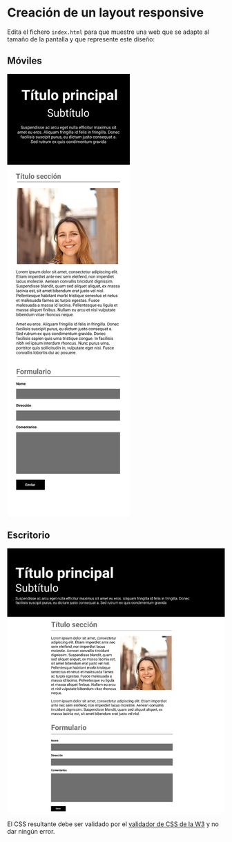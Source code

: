 # Creación de un layout responsive

Edita el fichero `index.html` para que muestre una web que se adapte al tamaño de la pantalla y que represente este diseño:

## Móviles

![Versión movil](./mobile.png)

## Escritorio

![Versión escritorio](./desktop.png)

El CSS resultante debe ser validado por el [validador de CSS de la W3](https://jigsaw.w3.org/css-validator/#validate_by_input) y no dar ningún error.

